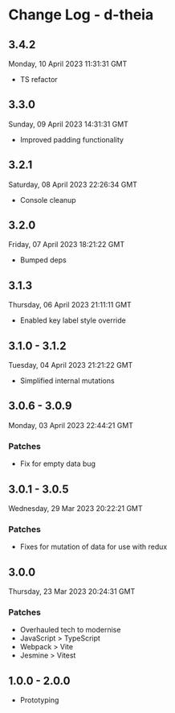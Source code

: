 # Change Log - d-theia

## 3.4.2

Monday, 10 April 2023 11:31:31 GMT

- TS refactor

## 3.3.0

Sunday, 09 April 2023 14:31:31 GMT

- Improved padding functionality

## 3.2.1

Saturday, 08 April 2023 22:26:34 GMT

- Console cleanup

## 3.2.0

Friday, 07 April 2023 18:21:22 GMT

- Bumped deps

## 3.1.3

Thursday, 06 April 2023 21:11:11 GMT

- Enabled key label style override

## 3.1.0 - 3.1.2

Tuesday, 04 April 2023 21:21:22 GMT

- Simplified internal mutations

## 3.0.6 - 3.0.9

Monday, 03 April 2023 22:44:21 GMT

### Patches

- Fix for empty data bug

## 3.0.1 - 3.0.5

Wednesday, 29 Mar 2023 20:22:21 GMT

### Patches

- Fixes for mutation of data for use with redux

## 3.0.0

Thursday, 23 Mar 2023 20:24:31 GMT

### Patches

- Overhauled tech to modernise
- JavaScript > TypeScript
- Webpack > Vite
- Jesmine > Vitest

## 1.0.0 - 2.0.0

- Prototyping
